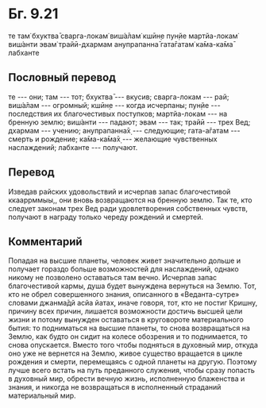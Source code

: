 # Бг. 9.21

те там̇ бхуктва̄ сварга-локам̇ виш́а̄лам̇ кшӣн̣е пун̣йе мартйа-локам̇ виш́анти
эвам̇ трайӣ-дхармам анупрапанна̄ гата̄гатам̇ ка̄ма-ка̄ма̄ лабханте

## Пословный перевод

те --- они; там --- тот; бхуктва̄ --- вкусив; сварга-локам --- рай;
виш́а̄лам --- огромный; кшӣн̣е --- когда исчерпаны; пун̣йе --- последствия
их благочестивых поступков; мартйа-локам --- на бренную землю; виш́анти
--- падают; эвам --- так; трайӣ --- трех Вед; дхармам --- учению;
анупрапанна̄х̣ --- следующие; гата-а̄гатам --- смерть и рождение;
ка̄ма-ка̄ма̄х̣ --- желающие чувственных наслаждений; лабханте --- получают.

## Перевод

Изведав райских удовольствий и исчерпав запас благочестивой ккааррммыы,,
они вновь возвращаются на бренную землю. Так те, кто следует законам
трех Вед ради удовлетворения собственных чувств, получают в награду
только череду рождений и смертей.

## Комментарий

Попадая на высшие планеты, человек живет значительно дольше и получает
гораздо больше возможностей для наслаждений, однако никому не позволено
оставаться там вечно. Исчерпав запас благочестивой кармы, душа будет
вынуждена вернуться на Землю. Тот, кто не обрел совершенного знания,
описанного в «Веданта-сутре» словами джанма̄дй асйа йатах̣, иначе говоря,
тот, кто не постиг Кришну, причину всех причин, лишается возможности
достичь высшей цели жизни и потому вынужден оставаться в круговороте
материального бытия: то подниматься на высшие планеты, то снова
возвращаться на Землю, как будто он сидит на колесе обозрения и то
поднимается, то снова опускается. Вместо того чтобы подняться в духовный
мир, откуда оно уже не вернется на Землю, живое существо вращается в
цикле рождения и смерти, перемещаясь с одной планеты на другую. Поэтому
лучше всего встать на путь преданного служения, чтобы сразу попасть в
духовный мир, обрести вечную жизнь, исполненную блаженства и знания, и
никогда не возвращаться в исполненный страданий материальный мир.
